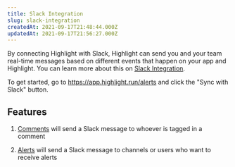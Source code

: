 ```yaml
---
title: Slack Integration
slug: slack-integration
createdAt: 2021-09-17T21:48:44.000Z
updatedAt: 2021-09-17T21:56:27.000Z
---
```


By connecting Highlight with Slack, Highlight can send you and your team real-time messages based on different events that happen on your app and Highlight. You can learn more about this on [Slack Integration](/integrations/slack-integration).

To get started, go to <https://app.highlight.run/alerts> and click the "Sync with Slack" button.

## Features

1.  [Comments](/product-features/comments) will send a Slack message to whoever is tagged in a comment

2.  [Alerts](/product-features/alerts) will send a Slack message to channels or users who want to receive alerts
